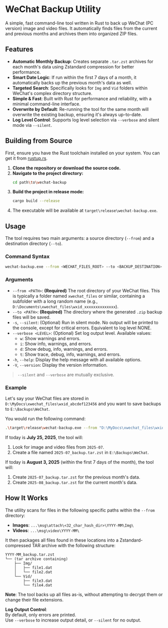 # WeChat Backup Utility

A simple, fast command-line tool written in Rust to back up WeChat (PC version) image and video files. It automatically finds files from the current and previous months and archives them into organized ZIP files.

## Features

-   **Automatic Monthly Backup**: Creates separate `.tar.zst` archives for each month's data using Zstandard compression for better performance.
-   **Smart Date Logic**: If run within the first 7 days of a month, it automatically backs up the previous month's data as well.
-   **Targeted Search**: Specifically looks for `Img` and `Vid` folders within WeChat's complex directory structure.
-   **Simple & Fast**: Built with Rust for performance and reliability, with a minimal command-line interface.
-   **Overwrite by Default**: Re-running the tool for the same month will overwrite the existing backup, ensuring it's always up-to-date.
-   **Log Level Control**: Supports log level selection via `--verbose` and silent mode via `--silent`.

## Building from Source

First, ensure you have the Rust toolchain installed on your system. You can get it from [rustup.rs](https://rustup.rs/).

1.  **Clone the repository or download the source code.**
2.  **Navigate to the project directory:**
    ```bash
    cd path\to\wechat-backup
    ```
3.  **Build the project in release mode:**
    ```bash
    cargo build --release
    ```
4.  The executable will be available at `target\release\wechat-backup.exe`.

## Usage

The tool requires two main arguments: a source directory (`--from`) and a destination directory (`--to`).

### Command Syntax

```bash
wechat-backup.exe --from <WECHAT_FILES_ROOT> --to <BACKUP_DESTINATION> [--silent] [--verbose <LEVEL>]
```

### Arguments

-   `--from <PATH>`: **(Required)** The root directory of your WeChat files. This is typically a folder named `xwechat_files` or similar, containing a subfolder with a long random name (e.g., `D:\Documents\xwechat_files\wxid_xxxxxxxxxxxxxx`).
-   `--to <PATH>`: **(Required)** The directory where the generated `.zip` backup files will be saved.
-   `-s`, `--silent`: (Optional) Run in silent mode. No output will be printed to the console, except for critical errors. Equivalent to log level NONE.
-   `--verbose <LEVEL>`: (Optional) Set log output level. Available values:
    -   `w`: Show warnings and errors.
    -   `i`: Show info, warnings, and errors.
    -   `d`: Show debug, info, warnings, and errors.
    -   `t`: Show trace, debug, info, warnings, and errors.
-   `-h`, `--help`: Display the help message with all available options.
-   `-V`, `--version`: Display the version information.

> `--silent` and `--verbose` are mutually exclusive.

### Example

Let's say your WeChat files are stored in `D:\MyDocs\xwechat_files\wxid_abcdef123456` and you want to save backups to `E:\Backups\WeChat`.

You would run the following command:

```bash
.\target\release\wechat-backup.exe --from "D:\MyDocs\xwechat_files\wxid_abcdef123456" --to "E:\Backups\WeChat" --verbose i
```

If today is **July 25, 2025**, the tool will:
1.  Look for image and video files from `2025-07`.
2.  Create a file named `2025-07_backup.tar.zst` in `E:\Backups\WeChat`.

If today is **August 3, 2025** (within the first 7 days of the month), the tool will:
1.  Create `2025-07_backup.tar.zst` for the previous month's data.
2.  Create `2025-08_backup.tar.zst` for the current month's data.

## How It Works

The utility scans for files in the following specific paths within the `--from` directory:

-   **Images**: `...\msg\attach\<32_char_hash_dir>\YYYY-MM\Img\`
-   **Videos**: `...\msg\video\YYYY-MM\`

It then packages all files found in these locations into a Zstandard-compressed TAR archive with the following structure:

```
YYYY-MM_backup.tar.zst
└── (tar archive containing)
    ├── Img/
    │   ├── file1.dat
    │   └── file2.dat
    └── Vid/
        ├── file3.dat
        └── file4.dat
```

**Note**: The tool backs up all files as-is, without attempting to decrypt them or change their file extensions.

**Log Output Control**:  
By default, only errors are printed.  
Use `--verbose` to increase output detail, or `--silent` for no output.